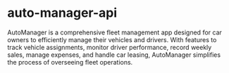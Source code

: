 # auto-manager-api
AutoManager is a comprehensive fleet management app designed for car owners to efficiently manage their vehicles and drivers. With features to track vehicle assignments, monitor driver performance, record weekly sales, manage expenses, and handle car leasing, AutoManager simplifies the process of overseeing fleet operations.
